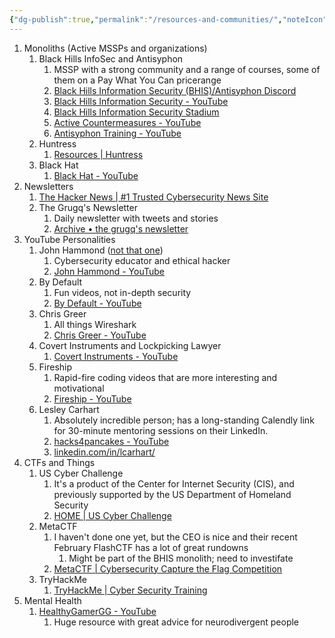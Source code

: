 ```yaml
---
{"dg-publish":true,"permalink":"/resources-and-communities/","noteIcon":""}
---
```


1. Monoliths (Active MSSPs and organizations)
	1. Black Hills InfoSec and Antisyphon
		1. MSSP with a strong community and a range of courses, some of them on a Pay What You Can pricerange
		2. [Black Hills Information Security (BHIS)/Antisyphon Discord](https://discord.gg/antisyphon)
		3. [Black Hills Information Security - YouTube](https://www.youtube.com/@BlackHillsInformationSecurity)
		4. [Black Hills Information Security Stadium](https://events.zoom.us/eo/AqZceUFfoY13HGSXujLymbABWGRslgy_uYu4TrJHbsmiQm-uPw9R~AggLXsr32QYFjq8BlYLZ5I06Dg)
		5. [Active Countermeasures - YouTube](https://www.youtube.com/@ActiveCountermeasures)
		6. [Antisyphon Training - YouTube](https://www.youtube.com/@AntisyphonTraining)
	2. Huntress
		1. [Resources | Huntress](https://www.huntress.com/resources?assets=On-Demand+Webinar)
	3. Black Hat
		1. [Black Hat - YouTube](https://www.youtube.com/@BlackHatOfficialYT)
2. Newsletters
	1. [The Hacker News | #1 Trusted Cybersecurity News Site](https://thehackernews.com/)
	2. The Grugq's Newsletter
		1. Daily newsletter with tweets and stories
		2. [Archive • the grugq's newsletter](https://buttondown.email/grugq/archive/)
3. YouTube Personalities
	1. John Hammond ([not that one](https://jurassicpark.fandom.com/wiki/John_Hammond))
		1. Cybersecurity educator and ethical hacker
		2. [John Hammond - YouTube](https://www.youtube.com/@_JohnHammond)
	2. By Default
		1. Fun videos, not in-depth security
		2. [By Default - YouTube](https://www.youtube.com/@VideosByDefault)
	3. Chris Greer
		1. All things Wireshark
		2. [Chris Greer - YouTube](https://www.youtube.com/@ChrisGreer)
	4. Covert Instruments and Lockpicking Lawyer
		1. [Covert Instruments - YouTube](https://www.youtube.com/@CovertInstrumentsOfficial)
	5. Fireship
		1. Rapid-fire coding videos that are more interesting and motivational
		2. [Fireship - YouTube](https://www.youtube.com/@Fireship)
	6. Lesley Carhart
		1. Absolutely incredible person; has a long-standing Calendly link for 30-minute mentoring sessions on their LinkedIn.
		2. [hacks4pancakes - YouTube](https://www.youtube.com/@hacks4pancakes)
		3. [linkedin.com/in/lcarhart/](https://www.linkedin.com/in/lcarhart/)
4. CTFs and Things
	1. US Cyber Challenge
		1. It's a product of the Center for Internet Security (CIS), and previously supported by the US Department of Homeland Security
		2. [HOME | US Cyber Challenge](https://www.uscyberchallenge.org/)
	2. MetaCTF
		1. I haven't done one yet, but the CEO is nice and their recent February FlashCTF has a lot of great rundowns
			1. Might be part of the BHIS monolith; need to investifate
		2. [MetaCTF | Cybersecurity Capture the Flag Competition](https://metactf.com/)
	4. TryHackMe
		1. [TryHackMe | Cyber Security Training](https://tryhackme.com/)
5. Mental Health
	1. [HealthyGamerGG - YouTube](https://www.youtube.com/@HealthyGamerGG)
		1. Huge resource with great advice for neurodivergent people
